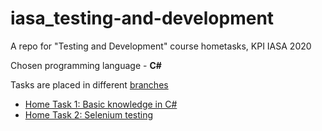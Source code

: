 # iasa_testing-and-development
A repo for "Testing and Development" course hometasks, KPI IASA 2020

Chosen programming language - **C#**

Tasks are placed in different [branches](https://github.com/AnatoliyKuzminchuk/iasa_testing-and-development/branches)
* [Home Task 1: Basic knowledge in C#](https://github.com/AnatoliyKuzminchuk/iasa_testing-and-development/tree/anatoliy.kuzminchuk_lab1)
* [Home Task 2: Selenium testing](https://github.com/AnatoliyKuzminchuk/iasa_testing-and-development/tree/anatoliy.kuzminchuk_lab2)
